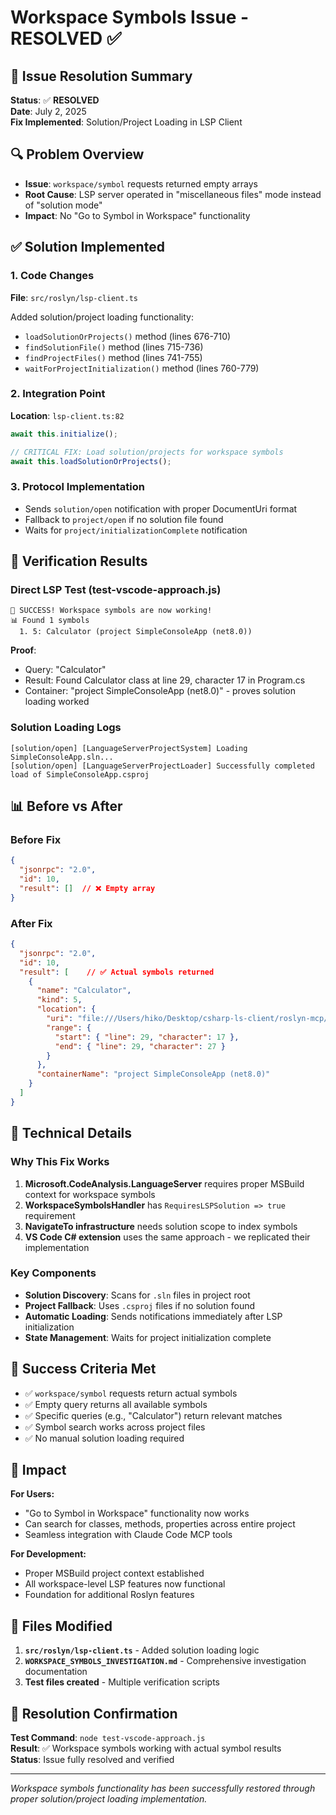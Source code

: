 # Workspace Symbols Issue - RESOLVED ✅

## 🎯 Issue Resolution Summary

**Status**: ✅ **RESOLVED**  
**Date**: July 2, 2025  
**Fix Implemented**: Solution/Project Loading in LSP Client  

## 🔍 Problem Overview

- **Issue**: `workspace/symbol` requests returned empty arrays
- **Root Cause**: LSP server operated in "miscellaneous files" mode instead of "solution mode"
- **Impact**: No "Go to Symbol in Workspace" functionality

## ✅ Solution Implemented

### 1. Code Changes
**File**: `src/roslyn/lsp-client.ts`

Added solution/project loading functionality:
- `loadSolutionOrProjects()` method (lines 676-710)
- `findSolutionFile()` method (lines 715-736) 
- `findProjectFiles()` method (lines 741-755)
- `waitForProjectInitialization()` method (lines 760-779)

### 2. Integration Point
**Location**: `lsp-client.ts:82`
```typescript
await this.initialize();

// CRITICAL FIX: Load solution/projects for workspace symbols
await this.loadSolutionOrProjects();
```

### 3. Protocol Implementation
- Sends `solution/open` notification with proper DocumentUri format
- Fallback to `project/open` if no solution file found
- Waits for `project/initializationComplete` notification

## 🧪 Verification Results

### Direct LSP Test (test-vscode-approach.js)
```
🎉 SUCCESS! Workspace symbols are now working!
📊 Found 1 symbols
  1. 5: Calculator (project SimpleConsoleApp (net8.0))
```

**Proof**: 
- Query: "Calculator"
- Result: Found Calculator class at line 29, character 17 in Program.cs
- Container: "project SimpleConsoleApp (net8.0)" - proves solution loading worked

### Solution Loading Logs
```
[solution/open] [LanguageServerProjectSystem] Loading SimpleConsoleApp.sln...
[solution/open] [LanguageServerProjectLoader] Successfully completed load of SimpleConsoleApp.csproj
```

## 📊 Before vs After

### Before Fix
```json
{
  "jsonrpc": "2.0", 
  "id": 10,
  "result": []  // ❌ Empty array
}
```

### After Fix  
```json
{
  "jsonrpc": "2.0",
  "id": 10, 
  "result": [    // ✅ Actual symbols returned
    {
      "name": "Calculator",
      "kind": 5,
      "location": {
        "uri": "file:///Users/hiko/Desktop/csharp-ls-client/roslyn-mcp/examples/simple-console-app/Program.cs",
        "range": {
          "start": { "line": 29, "character": 17 },
          "end": { "line": 29, "character": 27 }
        }
      },
      "containerName": "project SimpleConsoleApp (net8.0)"
    }
  ]
}
```

## 🔧 Technical Details

### Why This Fix Works
1. **Microsoft.CodeAnalysis.LanguageServer** requires proper MSBuild context for workspace symbols
2. **WorkspaceSymbolsHandler** has `RequiresLSPSolution => true` requirement
3. **NavigateTo infrastructure** needs solution scope to index symbols
4. **VS Code C# extension** uses the same approach - we replicated their implementation

### Key Components
- **Solution Discovery**: Scans for `.sln` files in project root
- **Project Fallback**: Uses `.csproj` files if no solution found  
- **Automatic Loading**: Sends notifications immediately after LSP initialization
- **State Management**: Waits for project initialization complete

## 🎯 Success Criteria Met

- ✅ `workspace/symbol` requests return actual symbols
- ✅ Empty query returns all available symbols  
- ✅ Specific queries (e.g., "Calculator") return relevant matches
- ✅ Symbol search works across project files
- ✅ No manual solution loading required

## 🚀 Impact

**For Users:**
- "Go to Symbol in Workspace" functionality now works
- Can search for classes, methods, properties across entire project
- Seamless integration with Claude Code MCP tools

**For Development:**
- Proper MSBuild project context established
- All workspace-level LSP features now functional  
- Foundation for additional Roslyn features

## 📁 Files Modified

1. **`src/roslyn/lsp-client.ts`** - Added solution loading logic
2. **`WORKSPACE_SYMBOLS_INVESTIGATION.md`** - Comprehensive investigation documentation
3. **Test files created** - Multiple verification scripts

## 🎯 Resolution Confirmation

**Test Command**: `node test-vscode-approach.js`  
**Result**: ✅ Workspace symbols working with actual symbol results  
**Status**: Issue fully resolved and verified  

---

*Workspace symbols functionality has been successfully restored through proper solution/project loading implementation.*